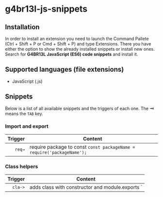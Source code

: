 # g4br13l-js-snippets

## Installation

In order to install an extension you need to launch the Command Pallete (Ctrl + Shift + P or Cmd + Shift + P) and type Extensions.
There you have either the option to show the already installed snippets or install new ones. Search for **G4BR13L JavaScript (ES6) code snippets** and install it.

## Supported languages (file extensions)

- JavaScript (.js)

## Snippets

Below is a list of all available snippets and the triggers of each one. The **⇥** means the `TAB` key.

### Import and export

| Trigger | Content                                                                |
| ------: | ---------------------------------------------------------------------- |
|  `req→` | require package to const `const packageName = require('packageName');` |

### Class helpers

| Trigger | Content                                          |
| ------: | ------------------------------------------------ |
| `cla->` | adds class with constructor and module.exports ` |
